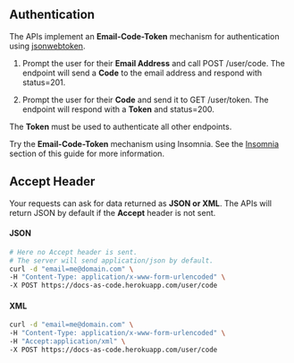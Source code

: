 ## Authentication

The APIs implement an **Email-Code-Token** mechanism for authentication using [jsonwebtoken](https://www.npmjs.com/package/jsonwebtoken).

1. Prompt the user for their **Email Address** and call POST /user/code. The endpoint will send a **Code** to the email address and respond with status=201.

1. Prompt the user for their **Code** and send it to GET /user/token. The endpoint will respond with a **Token** and status=200.

The **Token** must be used to authenticate all other endpoints.

Try the **Email-Code-Token** mechanism using Insomnia. See the [Insomnia](/#Insomnia) section of this guide for more information.

## Accept Header

Your requests can ask for data returned as **JSON or XML**. The APIs will return JSON by default if the **Accept** header is not sent.

<!-- tabs:start -->

#### **JSON**

```bash
# Here no Accept header is sent.
# The server will send application/json by default.
curl -d "email=me@domain.com" \
-H "Content-Type: application/x-www-form-urlencoded" \
-X POST https://docs-as-code.herokuapp.com/user/code
```

#### **XML**

```bash
curl -d "email=me@domain.com" \
-H "Content-Type: application/x-www-form-urlencoded" \
-H "Accept:application/xml" \
-X POST https://docs-as-code.herokuapp.com/user/code 
```

<!-- tabs:end -->
